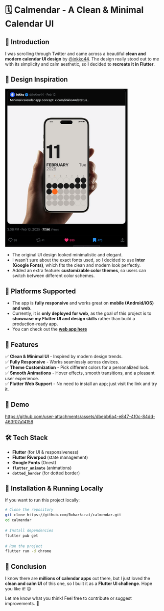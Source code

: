# 🗓️ Calmendar - A Clean & Minimal Calendar UI

## 🌟 Introduction

I was scrolling through Twitter and came across a beautiful **clean and modern calendar UI design** by [@inkko44](https://x.com/inkko44/status/1889889273190760459). The design really stood out to me with its simplicity and calm aesthetic, so I decided to **recreate it in Flutter**.

## 🎨 Design Inspiration

<img src="docs/original.png" width="400">


- The original UI design looked minimalistic and elegant.
- I wasn't sure about the exact fonts used, so I decided to use **Inter (Google Fonts)**, which fits the clean and modern look perfectly.
- Added an extra feature: **customizable color themes**, so users can switch between different color schemes.

## 📱 Platforms Supported

- The app is **fully responsive** and works great on **mobile (Android/iOS) and web**.
- Currently, it is **only deployed for web**, as the goal of this project is to **showcase my Flutter UI and design skills** rather than build a production-ready app.
- You can check out the **[web app here](https://calmendar.web.app/)**

## 🚀 Features

✅ **Clean & Minimal UI** - Inspired by modern design trends.  
✅ **Fully Responsive** - Works seamlessly across devices.  
✅ **Theme Customization** - Pick different colors for a personalized look.  
✅ **Smooth Animations** - Hover effects, smooth transitions, and a pleasant user experience.  
✅ **Flutter Web Support** - No need to install an app; just visit the link and try it.  

## 🎥 Demo

 

https://github.com/user-attachments/assets/dbebb6a4-e847-4f0c-84dd-463f07a14158


<!-- 🔗 Watch the full **demo video** here: [INSERT_DEMO_VIDEO_LINK_HERE]   -->

## 🛠️ Tech Stack

- **Flutter** (for UI & responsiveness)
- **Flutter Riverpod** (state management)
- **Google Fonts** (Onest)
- **`flutter_animate`** (animations)
- **`dotted_border`** (for dotted border)

## 📂 Installation & Running Locally

If you want to run this project locally:

```sh
# Clone the repository
git clone https://github.com/0xharkirat/calmendar.git
cd calmendar

# Install dependencies
flutter pub get

# Run the project
flutter run -d chrome
```

## 📝 Conclusion

I know there are **millions of calendar apps** out there, but I just loved the **clean and calm UI** of this one, so I built it as a **Flutter UI challenge**. Hope you like it! 😊

Let me know what you think! Feel free to contribute or suggest improvements. 🚀

